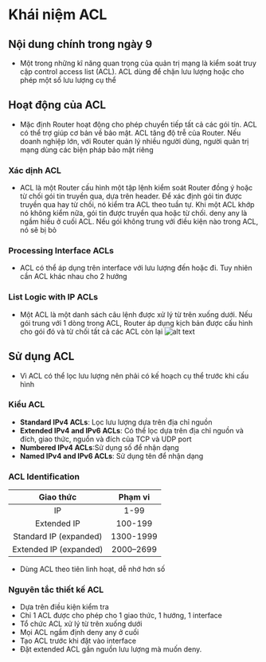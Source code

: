 # Khái niệm ACL

## Nội dung chính trong ngày 9

- Một trong những kĩ năng quan trọng của quản trị mạng là kiểm soát truy cập control access list (ACL). ACL dùng để chặn lưu lượng hoặc cho phép một số lưu lượng cụ thể

## Hoạt động của ACL
- Mặc định Router hoạt động cho phép chuyển tiếp tất cả các gói tín. ACL có thể trợ giúp cơ bản về bảo mật. ACL tăng độ trễ của Router. Nếu doanh nghiệp lớn, với Router quản lý nhiều người dùng, người quản trị mạng dùng các biện pháp bảo mật riêng
### Xác dịnh ACL
- ACL là một Router cấu hình một tập lệnh kiểm soát Router đồng ý hoặc từ chối gói tin truyền qua, dựa trên header. Để xác định gói tin được truyền qua hay từ chối, nó kiểm tra ACL theo tuần tự. Khi một ACL khớp nó không kiểm nữa, gói tin được truyền qua hoặc từ chối. deny any là ngầm hiểu ở cuối ACL. Nếu gói không trung với điều kiện nào trong ACL, nó sẽ bị bỏ
### Processing Interface ACLs
- ACL có thể áp dụng trên interface với lưu lượng đến hoặc đi. Tuy nhiên cần ACL khác nhau cho 2 hướng
### List Logic with IP ACLs
- Một ACL là một danh sách câu lệnh được xử lý từ trên xuống dưới. Nếu gói trung với 1 dòng trong ACL, Router áp dụng kịch bản được cấu hình cho gói đó và từ chối tất cả các ACL còn lại
![alt text](https://i.imgur.com/9EGcGoj.png)

## Sử dụng ACL
- Vì ACL có thể lọc lưu lượng nên phải có kế hoạch cụ thể trước khi cấu hình
### Kiểu ACL
- **Standard IPv4 ACLs**: Lọc lưu lượng dựa trên địa chỉ nguồn
- **Extended IPv4 and IPv6 ACLs**: Có thể lọc dựa trên địa chỉ nguồn và đích, giao thức, nguồn và đích của TCP và UDP port
- **Numbered IPv4 ACLs**:Sử dụng số để nhận dạng
- **Named IPv4 and IPv6 ACLs**: Sử dụng tên để nhận dạng
### ACL Identification

| Giao thức           | Phạm vi        |
|:-------------:|:-------------:|
| IP   |      1-99         |
| Extended IP  |  100-199  |
| Standard IP (expanded)       |    1300-1999           |
| Extended IP (expanded)     | 2000–2699     |

- Dùng ACL theo tiên linh hoạt, dễ nhớ hơn số

### Nguyên tắc thiết kế ACL
- Dựa trên điều kiện kiểm tra
- Chỉ 1 ACL được cho phép cho 1 giao thức, 1 hướng, 1 interface
- Tổ chức ACL xử lý từ trên xuống dưới
- Mọi ACL ngầm định deny any ở cuối
- Tạo ACL trước khi đặt vào interface
- Đặt extended ACL gần nguồn lưu lượng mà muốn deny. 